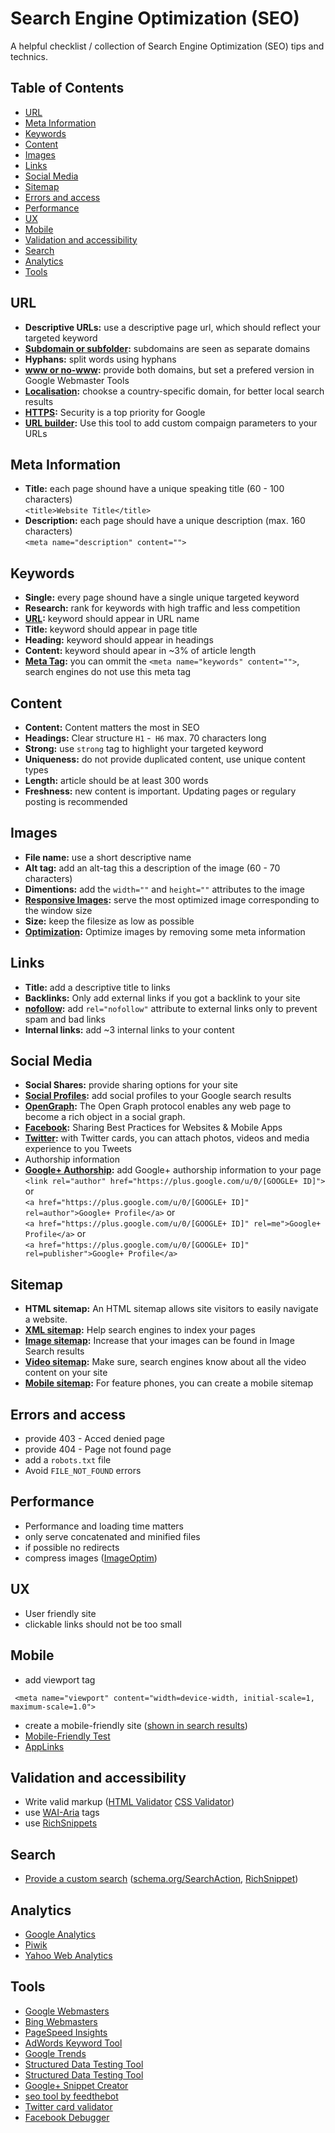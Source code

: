 # Search Engine Optimization (SEO)
A helpful checklist / collection of Search Engine Optimization (SEO) tips and technics.

## Table of Contents
* [URL](#url)
* [Meta Information](#meta-information)
* [Keywords](#keywords)
* [Content](#content)
* [Images](#images)
* [Links](#links)
* [Social Media](#social-media)
* [Sitemap](#sitemap)
* [Errors and access](#errors-and-access)
* [Performance](#performance)
* [UX](#ux)
* [Mobile](#mobile)
* [Validation and accessibility](#Validation-and-accessibility)
* [Search](#search)
* [Analytics](#analytics)
* [Tools](#tools)

## URL
* **Descriptive URLs:** use a descriptive page url, which should reflect your targeted keyword
* **[Subdomain or subfolder](https://www.youtube.com/watch?v=_MswMYk05tk):** subdomains are seen as separate domains
* **Hyphans:** split words using hyphans
* **[www or no-www](https://support.google.com/webmasters/answer/44231):** provide both domains, but set a prefered version in Google Webmaster Tools
* **[Localisation](https://support.google.com/webmasters/answer/62399):** chookse a country-specific domain, for better local search results
* **[HTTPS](http://googlewebmastercentral.blogspot.be/2014/08/https-as-ranking-signal.html):** Security is a top priority for Google
* **[URL builder](https://support.google.com/analytics/answer/1033867):** Use this tool to add custom compaign parameters to your URLs

## Meta Information
* **Title:** each page shound have a unique speaking title (60 - 100 characters)  
`<title>Website Title</title>`
* **Description:** each page should have a unique description (max. 160 characters)  
`<meta name="description" content="">`

## Keywords
* **Single:** every page shound have a single unique targeted keyword
* **Research:** rank for keywords with high traffic and less competition
* **[URL](https://www.youtube.com/watch?v=rAWFv43qubI):** keyword should appear in URL name
* **Title:** keyword should appear in page title
* **Heading:** keyword should appear in headings
* **Content:** keyword should apear in ~3% of article length
* **[Meta Tag](https://www.youtube.com/watch?v=jK7IPbnmvVU):** you can ommit the `<meta name="keywords" content="">`, search engines do not use this meta tag

## Content
* **Content:** Content matters the most in SEO
* **Headings:** Clear structure `H1` -` H6` max. 70 characters long
* **Strong:** use `strong` tag to highlight your targeted keyword
* **Uniqueness:** do not provide duplicated content, use unique content types
* **Length:** article should be at least 300 words
* **Freshness:** new content is important. Updating pages or regulary posting is recommended

## Images
* **File name:** use a short descriptive name
* **Alt tag:** add an alt-tag this a description of the image (60 - 70 characters)
* **Dimentions:** add the `width=""` and `height=""` attributes to the image
* **[Responsive Images](http://www.w3.org/TR/html-picture-element/):** serve the most optimized image corresponding to the window size
* **Size:** keep the filesize as low as possible
* **[Optimization](https://imageoptim.com/):** Optimize images by removing some meta information

## Links
* **Title:** add a descriptive title to links
* **Backlinks:** Only add external links if you got a backlink to your site
* **[nofollow](https://www.youtube.com/watch?v=x4UJS-LFRTU):** add `rel="nofollow"` attribute to external links only to prevent spam and bad links
* **Internal links:** add ~3 internal links to your content

## Social Media
* **Social Shares:** provide sharing options for your site
* **[Social Profiles]((https://developers.google.com/webmasters/structured-data/customize/social-profiles)):** add social profiles to your Google search results
* **[OpenGraph](http://ogp.me/):** The Open Graph protocol enables any web page to become a rich object in a social graph.
* **[Facebook](https://developers.facebook.com/docs/sharing/best-practices):** Sharing Best Practices for Websites & Mobile Apps
* **[Twitter](https://dev.twitter.com/cards/getting-started):** with Twitter cards, you can attach photos, videos and media experience to you Tweets
* Authorship information
* **[Google+ Authorship](https://www.youtube.com/watch?v=FgFb6Y-UJUI):** add Google+ authorship information to your page  
`<link rel="author" href="https://plus.google.com/u/0/[GOOGLE+ ID]">`  or  
`<a href="https://plus.google.com/u/0/[GOOGLE+ ID]" rel=author">Google+ Profile</a>` or  
`<a href="https://plus.google.com/u/0/[GOOGLE+ ID]" rel=me">Google+ Profile</a>` or  
`<a href="https://plus.google.com/u/0/[GOOGLE+ ID]" rel=publisher">Google+ Profile</a>`

## Sitemap
* **HTML sitemap:** An HTML sitemap allows site visitors to easily navigate a website.
* **[XML sitemap](https://support.google.com/webmasters/answer/183668):** Help search engines to index your pages
* **[Image sitemap](https://support.google.com/webmasters/answer/178636):** Increase that your images can be found in Image Search results
* **[Video sitemap](https://support.google.com/webmasters/answer/80471):** Make sure, search engines know about all the video content on your site
* **[Mobile sitemap](https://support.google.com/webmasters/answer/6082207):** For feature phones, you can create a mobile sitemap

## Errors and access
* provide 403 - Acced denied page
* provide 404 - Page not found page
* add a `robots.txt` file
* Avoid `FILE_NOT_FOUND` errors

## Performance
* Performance and loading time matters
* only serve concatenated and minified files
* if possible no redirects
* compress images ([ImageOptim](https://imageoptim.com/))

## UX
* User friendly site
* clickable links should not be too small

## Mobile
* add viewport tag

```
 <meta name="viewport" content="width=device-width, initial-scale=1, maximum-scale=1.0">
 ```

* create a mobile-friendly site ([shown in search results](http://googlewebmastercentral.blogspot.be/2014/11/helping-users-find-mobile-friendly-pages.html))
* [Mobile-Friendly Test](https://www.google.com/webmasters/tools/mobile-friendly/)
* [AppLinks](http://applinks.org/documentation/)

## Validation and accessibility
* Write valid markup ([HTML Validator](http://validator.w3.org/) [CSS Validator](http://jigsaw.w3.org/css-validator/))
* use [WAI-Aria](http://www.w3.org/TR/wai-aria/) tags
* use [RichSnippets](http://schema.org/)

## Search
* [Provide a custom search](https://developers.google.com/custom-search/) ([schema.org/SearchAction](http://schema.org/SearchAction), [RichSnippet](https://developers.google.com/webmasters/richsnippets/sitelinkssearch?utm_source=wmc-blog&utm_medium=direct-referral&utm_campaign=sitelinks-searchbox))

## Analytics
* [Google Analytics](http://www.google.com/analytics/)
* [Piwik](http://piwik.org/)
* [Yahoo Web Analytics]( (web.analytics.yahoo.com))

## Tools
* [Google Webmasters](https://www.google.com/webmasters/)
* [Bing Webmasters](http://www.bing.com/toolbox/webmaster)
* [PageSpeed Insights](https://developers.google.com/speed/pagespeed/insights/)
* [AdWords Keyword Tool](https://adwords.google.com/KeywordPlanner)
* [Google Trends](http://www.google.com/trends/)
* [Structured Data Testing Tool](http://www.google.com/webmasters/tools/richsnippets)
* [Structured Data Testing Tool](https://developers.google.com/structured-data/testing-tool/)
* [Google+ Snippet Creator](https://developers.google.com/+/web/snippet/)
* [seo tool by feedthebot](http://www.feedthebot.com/tools/)
* [Twitter card validator](https://cards-dev.twitter.com/validator)
* [Facebook Debugger](https://developers.facebook.com/tools/debug)
